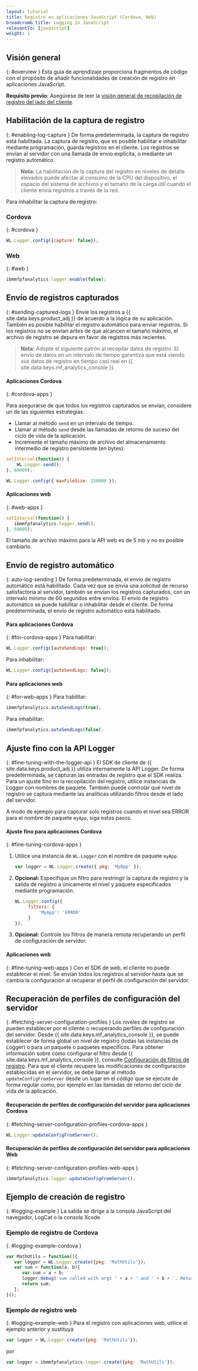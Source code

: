 ```yaml
---
layout: tutorial
title: Registro en aplicaciones JavaScript (Cordova, Web)
breadcrumb_title: Logging in JavaScript
relevantTo: [javascript]
weight: 1
---
```

<!-- NLS_CHARSET=UTF-8 -->
## Visión general
{: #overview }
Esta guía de aprendizaje proporciona fragmentos de código con el propósito de añadir funcionalidades de creación de registro en aplicaciones JavaScript.

**Requisito previo:** Asegúrese de leer la [visión general de recopilación de registro del lado del cliente](../).

## Habilitación de la captura de registro
{: #enabling-log-capture }
De forma predeterminada, la captura de registro está habilitada. La captura de registro, que es posible habilitar e inhabilitar mediante programación, guarda registros en el cliente. Los registros se envían al servidor con una llamada de envío explícita, o mediante un registro automático.

> **Nota:** La habilitación de la captura del registro en niveles de detalle elevados puede afectar al consumo de la CPU del dispositivo, el espacio del sistema de archivos y el tamaño de la carga útil cuando el cliente envía registros a través de la red.

Para inhabilitar la captura de registro:

### Cordova
{: #cordova }
```javascript
WL.Logger.config({capture: false});
```

### Web
{: #web }
```javascript
ibmmfpfanalytics.logger.enable(false);
```

## Envío de registros capturados
{: #sending-captured-logs }
Envíe los registros a {{ site.data.keys.product_adj }} de acuerdo a la lógica de su aplicación. También es posible habilitar el registro automático para enviar registros. Si los registros no se envían antes de que alcancen el tamaño máximo, el archivo de registro se depura en favor de registros más recientes.

> **Nota:** Adopte el siguiente patrón al recopilar datos de registro. El envío de datos en un intervalo de tiempo garantiza que está viendo sus datos de registro en tiempo casi real en {{ site.data.keys.mf_analytics_console }}.

#### Aplicaciones Cordova
{: #cordova-apps }

Para asegurarse de que todos los registros capturados se envían, considere un de las siguientes estrategias:

* Llamar al método `send` en un intervalo de tiempo.
* Llamar al método `send` desde las llamadas de retorno de suceso del ciclo de vida de la aplicación.
* Incremente el tamaño máximo de archivo del almacenamiento intermedio de registro persistente (en bytes):
```javascript
setInterval(function() {
    WL.Logger.send();
}, 60000);
```

```javascript
WL.Logger.config({ maxFileSize: 150000 });
```

#### Aplicaciones web
{: #web-apps }

```javascript
setInterval(function() {
   ibmmfpfanalytics.logger.send();
}, 60000);
```

El tamaño de archivo máximo para la API web es de 5 mb y no es posible cambiarlo.

## Envío de registro automático
{: auto-log-sending }
De forma predeterminada, el envío de registro automático está habilitado. Cada vez que se envía una solicitud de recurso satisfactoria al servidor, también se envían los registros capturados, con un intervalo mínimo de 60 segundos entre envíos. El envío de registro automático se puede habilitar o inhabilitar desde el cliente. De forma predeterminada, el envío de registro automático está habilitado.

#### Para aplicaciones Cordova
{: #for-cordova-apps }
Para habilitar:

```javascript
WL.Logger.config({autoSendLogs: true});
```

Para inhabilitar:

```javascript
WL.Logger.config({autoSendLogs: false});
```

#### Para aplicaciones web
{: #for-web-apps }
Para habilitar:

```javascript
ibmmfpfanalytics.autoSendLogs(true);
```

Para inhabilitar:

```javascript
ibmmfpfanalytics.autoSendLogs(false);
```

## Ajuste fino con la API Logger
{: #fine-tuning-with-the-logger-api }
El SDK de cliente de {{ site.data.keys.product_adj }} utiliza internamente la API Logger. De forma predeterminada, se capturan las entradas de registro que el SDK realiza. Para un ajuste fino en la recopilación del registro, utilice instancias de Logger con nombres de paquete. También puede controlar qué nivel de registro se captura mediante las analíticas utilizando filtros desde el lado del servidor.

A modo de ejemplo para capturar solo registros cuando el nivel sea ERROR para el nombre de paquete `myApp`, siga estos pasos.

#### Ajuste fino para aplicaciones Cordova
{: #fine-tuning-cordova-apps }
1. Utilice una instancia de `WL.Logger` con el nombre de paquete `myApp`.

   ```javascript
   var logger = WL.Logger.create({ pkg: 'MyApp' });
   ```

2. **Opcional:** Especifique un filtro para restringir la captura de registro y la salida de registro a únicamente el nivel y paquete especificados mediante programación.

   ```javascript
   WL.Logger.config({
        filters: {
            'MyApp': 'ERROR'
        }
   });
   ```

3. **Opcional:** Controle los filtros de manera remota recuperando un perfil de configuración de servidor.

#### Aplicaciones web
{: #fine-tuning-web-apps }
Con el SDK de web, el cliente no puede establecer el nivel. Se envían todos los registros al servidor hasta que se cambia la configuración al recuperar el perfil de configuración del servidor.

## Recuperación de perfiles de configuración del servidor
{: #fetching-server-configuration-profiles }
Los niveles de registro se pueden establecer por el cliente o recuperando perfiles de configuración del servidor. Desde {{ site.data.keys.mf_analytics_console }}, se puede establecer de forma global un nivel de registro (todas las instancias de Logger) o para un paquete o paquetes específicos. Para obtener información sobre cómo configurar el filtro desde {{ site.data.keys.mf_analytics_console }}, consulte [Configuración de filtros de registro](../../../analytics/console/log-filters/).  Para que el cliente recupere las modificaciones de configuración establecidas en el servidor, se debe llamar al método `updateConfigFromServer` desde un lugar en el código que se ejecute de forma regular como, por ejemplo en las llamadas de retorno del ciclo de vida de la aplicación.

#### Recuperación de perfiles de configuración del servidor para aplicaciones Cordova
{: #fetching-server-configuration-profiles-cordova-apps }

```javascript
WL.Logger.updateConfigFromServer();
```

#### Recuperación de perfiles de configuración del servidor para aplicaciones Web
{: #fetching-server-configuration-profiles-web-apps }

```javascript
ibmmfpfanalytics.logger.updateConfigFromServer();
```

## Ejemplo de creación de registro
{: #logging-example }
La salida se dirige a la consola JavaScript del navegador, LogCat o la consola Xcode.

### Ejemplo de registro de Cordova
{: #logging-example-cordova }

```javascript
var MathUtils = function(){
   var logger = WL.Logger.create({pkg: 'MathUtils'});
   var sum = function(a, b){
      var sum = a + b;
      logger.debug('sum called with args ' + a + ' and ' + b + '. Returning ' + sum);
      return sum;
   };
}();
```

### Ejemplo de registro web
{: #logging-example-web }
Para el registro con aplicaciones web, utilice el ejemplo anterior y sustituya

```javascript
var logger = WL.Logger.create({pkg: 'MathUtils'});
```

por

```javascript
var logger = ibmmfpfanalytics.logger.create({pkg: 'MathUtils'});
```

